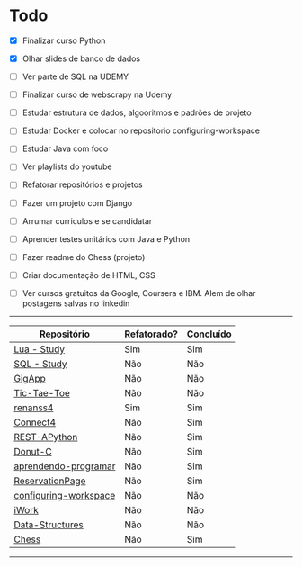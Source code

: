 # Todo

- [x] Finalizar curso Python

- [x] Olhar slides de banco de dados

- [ ] Ver parte de SQL na UDEMY

- [ ] Finalizar curso de webscrapy na Udemy

- [ ] Estudar estrutura de dados, algooritmos e padrões de projeto

- [ ] Estudar Docker e colocar no repositorio configuring-workspace

- [ ] Estudar Java com foco

- [ ] Ver playlists do youtube

- [ ] Refatorar repositórios e projetos

- [ ] Fazer um projeto com Django

- [ ] Arrumar curriculos e se candidatar

- [ ] Aprender testes unitários com Java e Python

- [ ] Fazer readme do Chess (projeto)

- [ ] Criar documentação de HTML, CSS

- [ ] Ver cursos gratuitos da Google, Coursera e IBM. Alem de olhar postagens salvas no linkedin

---

| Repositório | Refatorado? | Concluído |
|----------|----------|----------|
| [Lua - Study](https://github.com/renanss4/lua-study)  | Sim | Sim | Sim |
| [SQL - Study](https://github.com/renanss4/sql-study) | Não  | Não |
| [GigApp](https://github.com/renanss4/GigApp)  | Não  | Não |
| [Tic-Tae-Toe](https://github.com/renanss4/Tic-Tac-Toe) | Não  | Não |
| [renanss4](https://github.com/renanss4/renanss4)  | Sim  | Sim |
| [Connect4](https://github.com/renanss4/Connect4)  | Não  | Sim |
| [REST-APython](https://github.com/renanss4/REST-APython)  | Não  | Sim |
| [Donut-C](https://github.com/renanss4/Donut-C)  | Não  | Sim |
| [aprendendo-programar](https://github.com/renanss4/aprendendo-programar)  | Não  | Sim |
| [ReservationPage](https://github.com/renanss4/reservationPage)  | Não  | Sim |
| [configuring-workspace](https://github.com/renanss4/configuring-workspace)  | Não  | Não |
| [iWork](https://github.com/renanss4/iWork)  | Não  | Não |
| [Data-Structures](https://github.com/renanss4/Data-Structures)  | Não  | Não |
| [Chess](https://github.com/renanss4/Chess) | Não  | Sim |

---
